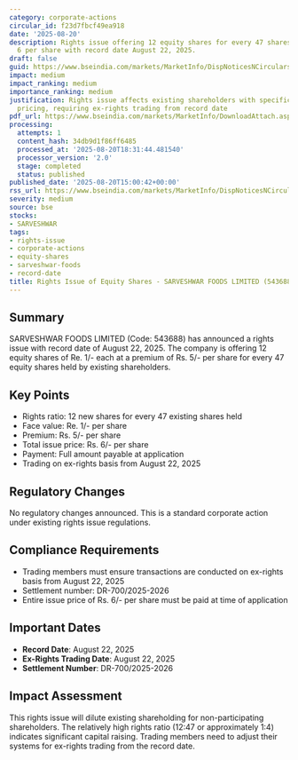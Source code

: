 ```yaml
---
category: corporate-actions
circular_id: f23d7fbcf49ea918
date: '2025-08-20'
description: Rights issue offering 12 equity shares for every 47 shares held at Rs.
  6 per share with record date August 22, 2025.
draft: false
guid: https://www.bseindia.com/markets/MarketInfo/DispNoticesNCirculars.aspx?Noticeid={C0F10EAF-982A-4062-B563-A90CD859A727}&noticeno=20250820-52&dt=08/20/2025&icount=52&totcount=61&flag=0
impact: medium
impact_ranking: medium
importance_ranking: medium
justification: Rights issue affects existing shareholders with specific ratio and
  pricing, requiring ex-rights trading from record date
pdf_url: https://www.bseindia.com/markets/MarketInfo/DownloadAttach.aspx?id=20250820-52&attachedId=
processing:
  attempts: 1
  content_hash: 34db9d1f86ff6485
  processed_at: '2025-08-20T18:31:44.481540'
  processor_version: '2.0'
  stage: completed
  status: published
published_date: '2025-08-20T15:00:42+00:00'
rss_url: https://www.bseindia.com/markets/MarketInfo/DispNoticesNCirculars.aspx?Noticeid={C0F10EAF-982A-4062-B563-A90CD859A727}&noticeno=20250820-52&dt=08/20/2025&icount=52&totcount=61&flag=0
severity: medium
source: bse
stocks:
- SARVESHWAR
tags:
- rights-issue
- corporate-actions
- equity-shares
- sarveshwar-foods
- record-date
title: Rights Issue of Equity Shares - SARVESHWAR FOODS LIMITED (543688)
---
```


## Summary

SARVESHWAR FOODS LIMITED (Code: 543688) has announced a rights issue with record date of August 22, 2025. The company is offering 12 equity shares of Re. 1/- each at a premium of Rs. 5/- per share for every 47 equity shares held by existing shareholders.

## Key Points

- Rights ratio: 12 new shares for every 47 existing shares held
- Face value: Re. 1/- per share
- Premium: Rs. 5/- per share
- Total issue price: Rs. 6/- per share
- Payment: Full amount payable at application
- Trading on ex-rights basis from August 22, 2025

## Regulatory Changes

No regulatory changes announced. This is a standard corporate action under existing rights issue regulations.

## Compliance Requirements

- Trading members must ensure transactions are conducted on ex-rights basis from August 22, 2025
- Settlement number: DR-700/2025-2026
- Entire issue price of Rs. 6/- per share must be paid at time of application

## Important Dates

- **Record Date**: August 22, 2025
- **Ex-Rights Trading Date**: August 22, 2025
- **Settlement Number**: DR-700/2025-2026

## Impact Assessment

This rights issue will dilute existing shareholding for non-participating shareholders. The relatively high rights ratio (12:47 or approximately 1:4) indicates significant capital raising. Trading members need to adjust their systems for ex-rights trading from the record date.